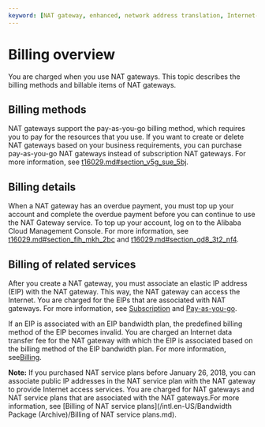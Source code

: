 ```yaml
---
keyword: [NAT gateway, enhanced, network address translation, Internet-facing services, Internet access]
---
```


# Billing overview

You are charged when you use NAT gateways. This topic describes the billing methods and billable items of NAT gateways.

## Billing methods

NAT gateways support the pay-as-you-go billing method, which requires you to pay for the resources that you use. If you want to create or delete NAT gateways based on your business requirements, you can purchase pay-as-you-go NAT gateways instead of subscription NAT gateways. For more information, see [t16029.md\#section\_v5g\_sue\_5bj](/intl.en-US/Pricing/Pay-as-you-go.md).

## Billing details

When a NAT gateway has an overdue payment, you must top up your account and complete the overdue payment before you can continue to use the NAT Gateway service. To top up your account, log on to the Alibaba Cloud Management Console. For more information, see [t16029.md\#section\_fih\_mkh\_2bc](/intl.en-US/Pricing/Pay-as-you-go.md) and [t16029.md\#section\_qd8\_3t2\_nf4](/intl.en-US/Pricing/Pay-as-you-go.md).

## Billing of related services

After you create a NAT gateway, you must associate an elastic IP address \(EIP\) with the NAT gateway. This way, the NAT gateway can access the Internet. You are charged for the EIPs that are associated with NAT gateways. For more information, see [Subscription](/intl.en-US/Pricing/Subscription.md) and [Pay-as-you-go](/intl.en-US/Pricing/Pay-as-you-go.md).

If an EIP is associated with an EIP bandwidth plan, the predefined billing method of the EIP becomes invalid. You are charged an Internet data transfer fee for the NAT gateway with which the EIP is associated based on the billing method of the EIP bandwidth plan. For more information, see[Billing](/intl.en-US/Pricing/Billing.md).

**Note:** If you purchased NAT service plans before January 26, 2018, you can associate public IP addresses in the NAT service plan with the NAT gateway to provide Internet access services. You are charged for NAT gateways and NAT service plans that are associated with the NAT gateways.For more information, see [Billing of NAT service plans](/intl.en-US/Bandwidth Package (Archive)/Billing of NAT service plans.md).

